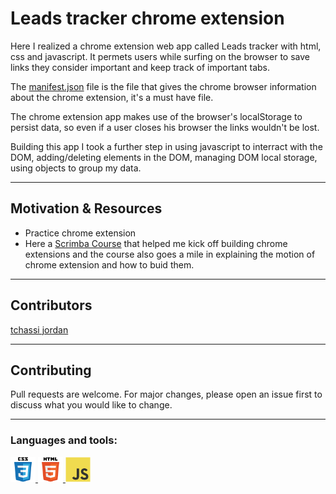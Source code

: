 # Leads tracker chrome extension
Here I realized a chrome extension web app called Leads tracker with html, css and javascript. It permets users while surfing on the browser to save links they consider important and keep track of important tabs. 

The <a href="manifest.json ">manifest.json</a> file is the file that gives the chrome browser information about the chrome extension, it's a must have file.

The chrome extension app makes use of the browser's localStorage to persist data, so even if a user closes his browser the links wouldn't be lost. 

Building this app I took a further step in using javascript to interract with the DOM, adding/deleting elements in the DOM, managing DOM local storage, using objects to group my data.  

---

## Motivation & Resources

- Practice chrome extension
- Here a <a href="https://scrimba.com/playlist/pkrr5S9">Scrimba Course</a> that helped me kick off building chrome extensions and the course also goes a mile in explaining the motion of chrome extension and how to buid them.

---

## Contributors
 <a href="https://github.com/tchassijordan">
 tchassi jordan</a>

---

## Contributing 
Pull requests are welcome. For major changes, please open an issue first to discuss what you would like to change.

---

<h3 align="left">Languages and tools:</h3>
<p align="left"> <a href="https://www.w3schools.com/css/" target="_blank"> <img src="https://raw.githubusercontent.com/devicons/devicon/master/icons/css3/css3-original-wordmark.svg" alt="css3" width="40" height="40"/> </a> <a href="https://www.w3.org/html/" target="_blank"> <img src="https://raw.githubusercontent.com/devicons/devicon/master/icons/html5/html5-original-wordmark.svg" alt="html5" width="40" height="40"/> </a> <a href="https://developer.mozilla.org/en-US/docs/Web/JavaScript" target="_blank"> <img src="https://raw.githubusercontent.com/devicons/devicon/master/icons/javascript/javascript-original.svg" alt="javascript" width="40" height="40"/> </a> </p>

